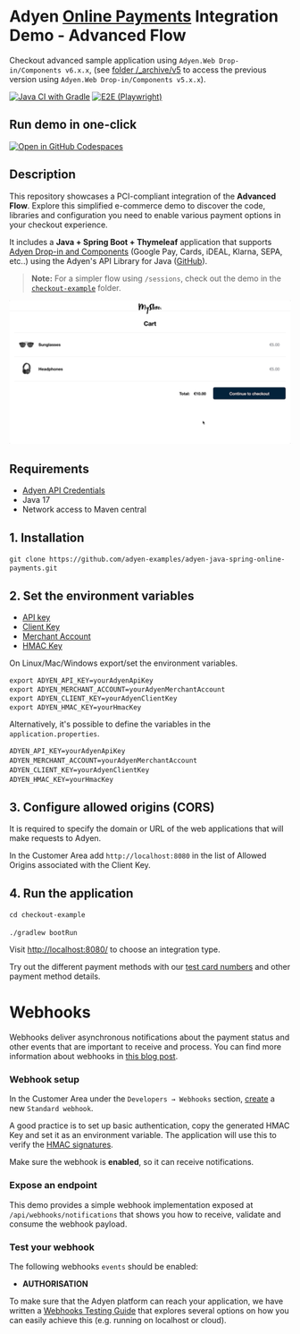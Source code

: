 # Adyen [Online Payments](https://docs.adyen.com/online-payments) Integration Demo - Advanced Flow

Checkout advanced sample application using `Adyen.Web Drop-in/Components v6.x.x`,  (see [folder /_archive/v5](./_archive/v5) to access the previous version using `Adyen.Web Drop-in/Components v5.x.x`).


[![Java CI with Gradle](https://github.com/adyen-examples/adyen-java-spring-online-payments/actions/workflows/build-checkout-advanced.yml/badge.svg)](https://github.com/adyen-examples/adyen-java-spring-online-payments/actions/workflows/build-checkout-advanced.yml) 
[![E2E (Playwright)](https://github.com/adyen-examples/adyen-java-spring-online-payments/actions/workflows/e2e-checkout-advanced.yml/badge.svg)](https://github.com/adyen-examples/adyen-java-spring-online-payments/actions/workflows/e2e-checkout-advanced.yml)

## Run demo in one-click

[![Open in GitHub Codespaces](https://github.com/codespaces/badge.svg)](https://github.com/codespaces/new/adyen-examples/adyen-java-spring-online-payments?ref=main&dev_container_path=.devcontainer%2Fcheckout-example-advanced%2Fdevcontainer.json)

## Description
This repository showcases a PCI-compliant integration of the **Advanced Flow**. Explore this simplified e-commerce demo to discover the code, libraries and configuration you need to enable various payment options in your checkout experience.

It includes a **Java + Spring Boot + Thymeleaf** application that supports [Adyen Drop-in and Components](https://docs.adyen.com/online-payments/build-your-integration) 
(Google Pay, Cards, iDEAL, Klarna, SEPA, etc..) using the Adyen's API Library for Java ([GitHub](https://github.com/Adyen/adyen-java-api-library)).

      
> **Note:**
For a simpler flow using `/sessions`, check out the demo in the [`checkout-example`](../checkout-example) folder.

![Card checkout demo](src/main/resources/static/images/cardcheckout.gif)


## Requirements

- [Adyen API Credentials](https://docs.adyen.com/development-resources/api-credentials/)
- Java 17
- Network access to Maven central

## 1. Installation

```
git clone https://github.com/adyen-examples/adyen-java-spring-online-payments.git
```

## 2. Set the environment variables
* [API key](https://docs.adyen.com/user-management/how-to-get-the-api-key)
* [Client Key](https://docs.adyen.com/user-management/client-side-authentication)
* [Merchant Account](https://docs.adyen.com/account/account-structure)
* [HMAC Key](https://docs.adyen.com/development-resources/webhooks/verify-hmac-signatures)

On Linux/Mac/Windows export/set the environment variables.
```shell
export ADYEN_API_KEY=yourAdyenApiKey
export ADYEN_MERCHANT_ACCOUNT=yourAdyenMerchantAccount
export ADYEN_CLIENT_KEY=yourAdyenClientKey
export ADYEN_HMAC_KEY=yourHmacKey
```

Alternatively, it's possible to define the variables in the `application.properties`.
```txt
ADYEN_API_KEY=yourAdyenApiKey
ADYEN_MERCHANT_ACCOUNT=yourAdyenMerchantAccount
ADYEN_CLIENT_KEY=yourAdyenClientKey
ADYEN_HMAC_KEY=yourHmacKey
```

## 3. Configure allowed origins (CORS)

It is required to specify the domain or URL of the web applications that will make requests to Adyen.

In the Customer Area add `http://localhost:8080` in the list of Allowed Origins associated with the Client Key.

## 4. Run the application

```
cd checkout-example
    
./gradlew bootRun
```

Visit [http://localhost:8080/](http://localhost:8080/) to choose an integration type.

Try out the different payment methods with our [test card numbers](https://docs.adyen.com/development-resources/test-cards/test-card-numbers) and other payment method details.

# Webhooks

Webhooks deliver asynchronous notifications about the payment status and other events that are important to receive and process.
You can find more information about webhooks in [this blog post](https://www.adyen.com/knowledge-hub/consuming-webhooks).

### Webhook setup

In the Customer Area under the `Developers → Webhooks` section, [create](https://docs.adyen.com/development-resources/webhooks/#set-up-webhooks-in-your-customer-area) a new `Standard webhook`.

A good practice is to set up basic authentication, copy the generated HMAC Key and set it as an environment variable. The application will use this to verify the [HMAC signatures](https://docs.adyen.com/development-resources/webhooks/verify-hmac-signatures/).

Make sure the webhook is **enabled**, so it can receive notifications.

### Expose an endpoint

This demo provides a simple webhook implementation exposed at `/api/webhooks/notifications` that shows you how to receive, validate and consume the webhook payload.

### Test your webhook

The following webhooks `events` should be enabled:
* **AUTHORISATION**


To make sure that the Adyen platform can reach your application, we have written a [Webhooks Testing Guide](https://github.com/adyen-examples/.github/blob/main/pages/webhooks-testing.md)
that explores several options on how you can easily achieve this (e.g. running on localhost or cloud).

